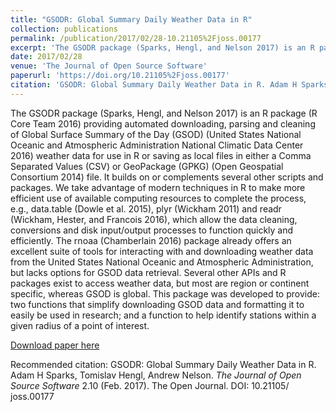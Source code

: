 ```yaml
---
title: "GSODR: Global Summary Daily Weather Data in R"
collection: publications
permalink: /publication/2017/02/28-10.21105%2Fjoss.00177
excerpt: 'The GSODR package (Sparks, Hengl, and Nelson 2017) is an R package (R Core Team 2016) providing automated downloading, parsing and cleaning of Global Surface Summary of the Day (GSOD) (United States National Oceanic and Atmospheric Administration National Climatic Data Center 2016) weather data for use in R or saving as local files in either a Comma Separated Values (CSV) or GeoPackage (GPKG) (Open Geospatial Consortium 2014) file. It builds on or complements several other scripts and packages. We take advantage of modern techniques in R to make more efficient use of available computing resources to complete the process, e.g., data.table (Dowle et al. 2015), plyr (Wickham 2011) and readr (Wickham, Hester, and Francois 2016), which allow the data cleaning, conversions and disk input/output processes to function quickly and efficiently. The rnoaa (Chamberlain 2016) package already offers an excellent suite of tools for interacting with and downloading weather data from the United States National Oceanic and Atmospheric Administration, but lacks options for GSOD data retrieval. Several other APIs and R packages exist to access weather data, but most are region or continent specific, whereas GSOD is global. This package was developed to provide: two functions that simplify downloading GSOD data and formatting it to easily be used in research; and a function to help identify stations within a given radius of a point of interest.'
date: 2017/02/28
venue: 'The Journal of Open Source Software'
paperurl: 'https://doi.org/10.21105%2Fjoss.00177'
citation: 'GSODR: Global Summary Daily Weather Data in R. Adam H Sparks, Tomislav Hengl, Andrew Nelson. <i>The Journal of Open Source Software</i> 2.10 (Feb. 2017). The Open Journal. DOI: 10.21105/ joss.00177'
---
```

The GSODR package (Sparks, Hengl, and Nelson 2017) is an R package (R Core Team 2016) providing automated downloading, parsing and cleaning of Global Surface Summary of the Day (GSOD) (United States National Oceanic and Atmospheric Administration National Climatic Data Center 2016) weather data for use in R or saving as local files in either a Comma Separated Values (CSV) or GeoPackage (GPKG) (Open Geospatial Consortium 2014) file. It builds on or complements several other scripts and packages. We take advantage of modern techniques in R to make more efficient use of available computing resources to complete the process, e.g., data.table (Dowle et al. 2015), plyr (Wickham 2011) and readr (Wickham, Hester, and Francois 2016), which allow the data cleaning, conversions and disk input/output processes to function quickly and efficiently. The rnoaa (Chamberlain 2016) package already offers an excellent suite of tools for interacting with and downloading weather data from the United States National Oceanic and Atmospheric Administration, but lacks options for GSOD data retrieval. Several other APIs and R packages exist to access weather data, but most are region or continent specific, whereas GSOD is global. This package was developed to provide: two functions that simplify downloading GSOD data and formatting it to easily be used in research; and a function to help identify stations within a given radius of a point of interest.

[Download paper here](https://doi.org/10.21105%2Fjoss.00177)

Recommended citation: GSODR: Global Summary Daily Weather Data in R. Adam H Sparks, Tomislav Hengl, Andrew Nelson. <i>The Journal of Open Source Software</i> 2.10 (Feb. 2017). The Open Journal. DOI: 10.21105/ joss.00177
